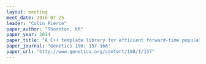 ```yaml
---
layout: meeting
meet_date: 2016-07-25
leader: "Colin Pierce"
paper_author: "Thornton, KR"
paper_year: 2014
paper_title: "A C++ template library for efficient forward-time population genetic simulation of large populations"
paper_journal: "Genetics 198: 157-166"
paper_url: "http://www.genetics.org/content/198/1/157"
---
```

